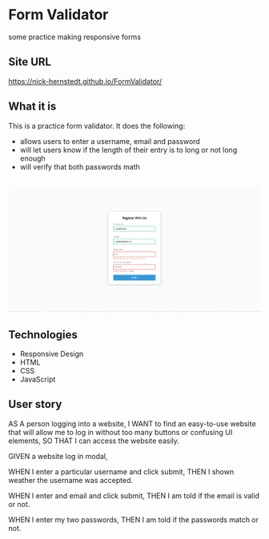 # Form Validator
some practice making responsive forms 

## Site URL
https://nick-hernstedt.github.io/FormValidator/
## What it is
This is a practice form validator. It does the following:
- allows users to enter a username, email and password
- will let users know if the length of their entry is to long or not long enough
- will verify that both passwords math

##
![Picture of the site](./assets/form.png)

## Technologies
- Responsive Design
- HTML
- CSS 
- JavaScript

## User story
AS A person logging into a website,
I WANT to find an easy-to-use website that will allow me to log in without too many buttons or confusing UI elements,
SO THAT I can access the website easily.


GIVEN a website log in modal,

WHEN I enter a particular username and click submit,
THEN I shown weather the username was accepted.

WHEN I enter and email and click submit,
THEN I am told if the email is valid or not.

WHEN I enter my two passwords,
THEN I am told if the passwords match or not.


